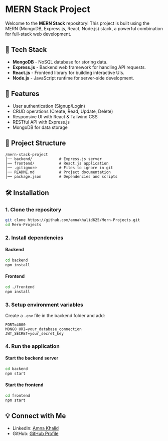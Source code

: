 # MERN Stack Project

Welcome to the **MERN Stack** repository! This project is built using the MERN (MongoDB, Express.js, React, Node.js) stack, a powerful combination for full-stack web development.

## 🚀 Tech Stack
- **MongoDB** - NoSQL database for storing data.
- **Express.js** - Backend web framework for handling API requests.
- **React.js** - Frontend library for building interactive UIs.
- **Node.js** - JavaScript runtime for server-side development.

## 📌 Features
- User authentication (Signup/Login)
- CRUD operations (Create, Read, Update, Delete)
- Responsive UI with React & Tailwind CSS
- RESTful API with Express.js
- MongoDB for data storage

## 📂 Project Structure
```
/mern-stack-project
│── backend/            # Express.js server
│── frontend/           # React.js application
│── .gitignore          # Files to ignore in git
│── README.md           # Project documentation
│── package.json        # Dependencies and scripts
```

## 🛠️ Installation
### 1. Clone the repository
```bash
git clone https://github.com/amnakhalid625/Mern-Projects.git
cd Mern-Projects
```
### 2. Install dependencies
#### Backend
```bash
cd backend
npm install
```
#### Frontend
```bash
cd ./frontend
npm install
```
### 3. Setup environment variables
Create a `.env` file in the backend folder and add:
```
PORT=4000
MONGO_URI=your_database_connection
JWT_SECRET=your_secret_key
```

### 4. Run the application
#### Start the backend server
```bash
cd backend
npm start
```
#### Start the frontend
```bash
cd frontend
npm start
```
## 💡 Connect with Me
- LinkedIn: [Amna Khalid](https://www.linkedin.com/in/amna-khalid-612001273/)
- GitHub: [GitHub Profile](https://github.com/amnakhalid625)
